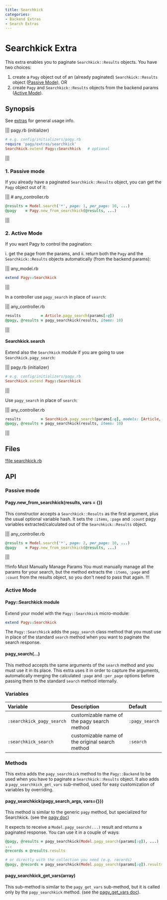 ```yaml
---
title: Searchkick
categories:
- Backend Extras
- Search Extras
---
```

# Searchkick Extra

This extra enables you to paginate `Searchkick::Results` objects. You have two choices:

1. create a `Pagy` object out of an (already paginated) `Searchkick::Results` object ([Passive Mode](#1-passive-mode)), OR 
2. create `Pagy` and `Searchkick::Results` objects from the backend params ([Active Mode](#2-active-mode)).

## Synopsis

See [extras](/docs/extras.md) for general usage info.

||| pagy.rb (initializer)
```ruby
# e.g. config/initializers/pagy.rb
require 'pagy/extras/searchkick'
Searchkick.extend Pagy::Searchkick   # optional
```
|||

### 1. Passive mode

If you already have a paginated `Searchkick::Results` object, you can get the `Pagy` object out of it:

||| # any_controller.rb
```ruby
@results = Model.search('*', page: 1, per_page: 10, ...)
@pagy    = Pagy.new_from_searchkick(@results, ...)
```
|||

### 2. Active Mode

If you want Pagy to control the pagination: 

i. get the page from the params, and 
ii. return both the `Pagy` and the `Searchkick::Results` objects automatically (from the backend params):

||| any_model.rb
```ruby
extend Pagy::Searchkick
```
|||

In a controller use `pagy_search` in place of `search`:

||| any_controller.rb
```ruby
results         = Article.pagy_search(params[:q])
@pagy, @results = pagy_searchkick(results, items: 10)
```
|||

#### Searchkick.search

Extend also the `Searchkick` module if you are going to use `Searchkick.pagy_search`:

||| pagy.rb (initializer)
```ruby
# e.g. config/initializers/pagy.rb
Searchkick.extend Pagy::Searchkick
```
|||

Use `pagy_search` in place of `search`:

||| any_controller.rb
```ruby
results         = Searchkick.pagy_search(params[:q], models: [Article, Categories])
@pagy, @results = pagy_searchkick(results, items: 10)
```
|||

## Files

[!file searchkick.rb](https://github.com/ddnexus/pagy/blob/master/lib/pagy/extras/searchkick.rb)


## API

### Passive mode

#### Pagy.new_from_searchkick(results, vars = {})

This constructor accepts a `Searchkick::Results` as the first argument, plus the usual optional variable hash. It sets the `:items`, `:page` and `:count` pagy variables extracted/calculated out of the `Searchkick::Results` object.

||| any_controller.rb
```ruby
@results = Model.search('*', page: 2, per_page: 10, ...)
@pagy    = Pagy.new_from_searchkick(@results, ...)
```
|||


!!!info Must Manually Manage Params
You must manually manage all the params for your search, but the method extracts the `:items`, `:page` and `:count` from the results object, so you don't need to pass that again.
!!!

### Active Mode

#### Pagy::Searchkick module

Extend your model with the `Pagy::Searchkick` micro-module:

```ruby
extend Pagy::Searchkick
```

The `Pagy::Searchkick` adds the `pagy_search` class method that you must use in place of the standard `search` method when you want to paginate the search response.

#### pagy_search(...)

This method accepts the same arguments of the `search` method and you must use it in its place. This extra uses it in order to capture the arguments, automatically merging the calculated `:page` and `:per_page` options before passing them to the standard `search` method internally.

### Variables

| Variable                  | Description                                     | Default        |
|:--------------------------|:------------------------------------------------|:---------------|
| `:searchkick_pagy_search` | customizable name of the pagy search method     | `:pagy_search` |
| `:searchkick_search`      | customizable name of the original search method | `:search`      |

### Methods

This extra adds the `pagy_searchkick` method to the `Pagy::Backend` to be used when you have to paginate a `Searchkick::Results` object. It also adds a `pagy_searchkick_get_vars` sub-method, used for easy customization of variables by overriding.

#### pagy_searchkick(pagy_search_args, vars={}})

This method is similar to the generic `pagy` method, but specialized for Searchkick. (see the [pagy doc](/docs/api/backend.md#pagycollection-varsnil))

It expects to receive a `Model.pagy_search(...)` result and returns a paginated response. You can use it in a couple of ways:

```ruby
@pagy, @results = pagy_searchkick(Model.pagy_search(params[:q]), ...)
...
@records = @results.results

# or directly with the collection you need (e.g. records)
@pagy, @records = pagy_searchkick(Model.pagy_search(params[:q]).results, ...)
```

#### pagy_searchkick_get_vars(array)

This sub-method is similar to the `pagy_get_vars` sub-method, but it is called only by the `pagy_searchkick` method. (see the [pagy_get_vars doc](/docs/api/backend.md#pagy_get_varscollection-vars)).

